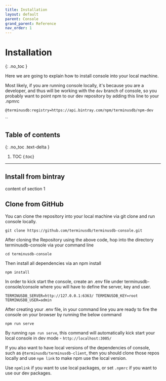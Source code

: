 ```yaml
---
title: Installation
layout: default
parent: Console
grand_parent: Reference
nav_order: 1
---
```

# Installation

{: .no_toc }

Here we are going to explain how to install console into your local machine.

Most likely, if you are running console locally, it's because you are a developer, and thus will be working with the `dev` branch of console, so you probably want to point npm to our dev repository by adding this line to your .npmrc

`@terminusdb:registry=https://api.bintray.com/npm/terminusdb/npm-dev`

``

## Table of contents

{: .no_toc .text-delta }

1. TOC
   {:toc}

- - -

## Install from bintray

content of section 1

## Clone from GitHub

You can clone the repository into your local machine via git clone and run console locally.

```shell
git clone https://github.com/terminusdb/terminusdb-console.git
```



After cloning the Repository using the above code, hop into the directory terminusdb-console via your command line

`cd terminusdb-console`

Then install all dependencies via an npm install

`npm install `

In order to kick start the console, create an .env file under terminusdb-console/console where you will have to define the server, key and user.

`TERMINUSDB_SERVER=http://127.0.0.1:6363/
TERMINUSDB_KEY=root
TERMINUSDB_USER=admin`

After creating your .env file, in your command line you are ready to fire the console on your browser by running the below command

`npm run serve`

By running `npm run serve`, this command will automatically kick start your local console in dev mode - `http://localhost:3005/`

If you also want to have local versions of the dependencies of console, such as `@terminusdb/terminusdb-client`, then you should clone those repos locally and use `npm link` to make npm use the local version.

Use `npmlink` if you want to use local packages, or set `.npmrc` if you want to use our dev packages.